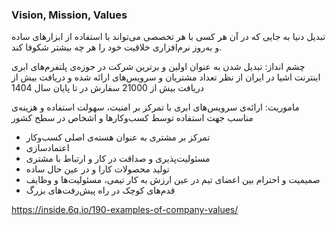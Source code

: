 ### Vision, Mission, Values

تبدیل دنیا به جایی که در آن هر کسی با هر تخصصی می‌تواند با استفاده از ابزارهای ساده و به‌روز نرم‌افزاری خلاقیت خود را هر چه بیشتر شکوفا کند.

چشم انداز:
تبدیل شدن به عنوان اولین و برترین شرکت در حوزه‌ی پلتفرم‌های ابری اینترنت اشیا در ایران از نظر تعداد مشتریان و سرویس‌های ارائه شده و دریافت بیش از 
دریافت بیش از 21000 سفارش در تا پایان سال 1404


ماموریت: ارائه‌ی سرویس‌های ابری با تمرکز بر امنیت، سهولت استفاده و هزینه‌ی مناسب جهت استفاده توسط کسب‌وکارها و اشخاص در سطح کشور

* تمرکز بر مشتری به عنوان هسته‌ی اصلی کسب‌و‌کار
* اعتمادسازی
* مسئولیت‌پذیری و صداقت در کار و ارتباط با مشتری
* تولید محصولات کارا و در عین حال ساده
* صمیمیت و احترام بین اعضای تیم در عین ارزش به کار تیمی، مسئولیت‌ها و وظایف
* قدم‌های کوچک در راه پیش‌رفت‌های بزرگ

https://inside.6q.io/190-examples-of-company-values/
